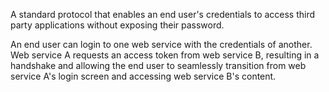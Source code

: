 A standard protocol that enables an end user's credentials to access third party applications without exposing their password.

An end user can login to one web service with the credentials of another. Web service A requests an access token from web service B, resulting in a handshake and allowing the end user to seamlessly transition from web service A's login screen and accessing web service B's content.